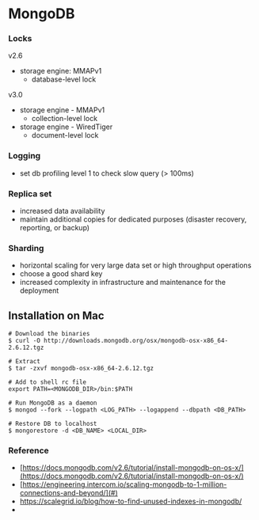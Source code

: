 # MongoDB

### Locks

v2.6

* storage engine: MMAPv1
  * database-level lock

v3.0

* storage engine - MMAPv1
  * collection-level lock
* storage engine - WiredTiger
  * document-level lock

### Logging

* set db profiling level 1 to check slow query \(&gt; 100ms\)

### Replica set

* increased data availability
* maintain additional copies for dedicated purposes \(disaster recovery, reporting, or backup\)

### Sharding

* horizontal scaling for very large data set or high throughput operations
* choose a good shard key
* increased complexity in infrastructure and maintenance for the deployment

## Installation on Mac

```
# Download the binaries
$ curl -O http://downloads.mongodb.org/osx/mongodb-osx-x86_64-2.6.12.tgz

# Extract
$ tar -zxvf mongodb-osx-x86_64-2.6.12.tgz

# Add to shell rc file
export PATH=<MONGODB_DIR>/bin:$PATH

# Run MongoDB as a daemon
$ mongod --fork --logpath <LOG_PATH> --logappend --dbpath <DB_PATH>

# Restore DB to localhost
$ mongorestore -d <DB_NAME> <LOCAL_DIR>
```

### Reference

* [https://docs.mongodb.com/v2.6/tutorial/install-mongodb-on-os-x/](https://docs.mongodb.com/v2.6/tutorial/install-mongodb-on-os-x/)
* [https://engineering.intercom.io/scaling-mongodb-to-1-million-connections-and-beyond/](#)
* https://scalegrid.io/blog/how-to-find-unused-indexes-in-mongodb/
* 


